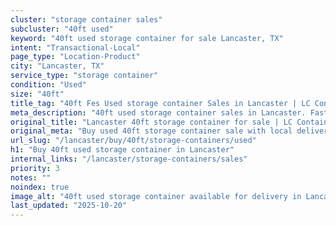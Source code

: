 ```yaml
---
cluster: "storage container sales"
subcluster: "40ft used"
keyword: "40ft used storage container for sale Lancaster, TX"
intent: "Transactional-Local"
page_type: "Location-Product"
city: "Lancaster, TX"
service_type: "storage container"
condition: "Used"
size: "40ft"
title_tag: "40ft Fes Used storage container Sales in Lancaster | LC Container"
meta_description: "40ft used storage container sales in Lancaster. Fast delivery, competitive pricing. Serving storage containers area. Quote ID: G5V. Call (214) 524-4168 for your free quote today."
original_title: "Lancaster 40ft storage container for sale | LC Container"
original_meta: "Buy used 40ft storage container sale with local delivery in Lancaster, TX. LC Container — local Since 2003. Request a fast quote today."
url_slug: "/lancaster/buy/40ft/storage-containers/used"
h1: "Buy 40ft used storage container in Lancaster"
internal_links: "/lancaster/storage-containers/sales"
priority: 3
notes: ""
noindex: true
image_alt: "40ft used storage container available for delivery in Lancaster"
last_updated: "2025-10-20"
---
```


<!-- TODO: Add unique city/inventory copy, images, and internal links here. -->
